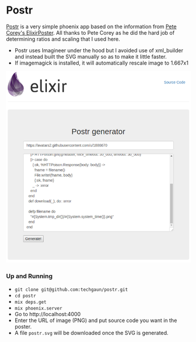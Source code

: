 # Postr

[Postr](http://postr.techgaun.com/) is a very simple phoenix app based on the information from [Pete Corey's ElixirPoster](http://www.east5th.co/blog/2017/02/13/build-your-own-code-poster-with-elixir).
All thanks to Pete Corey as he did the hard job of determining ratios and scaling that I used here.

- Postr uses Imagineer under the hood but I avoided use of xml_builder and instead built the SVG manually so as to make it little faster.
- If imagemagick is installed, it will automatically rescale image to 1.667x1

![Postr](images/postr.png)


### Up and Running

- `git clone git@github.com:techgaun/postr.git`
- `cd postr`
- `mix deps.get`
- `mix phoenix.server`
- Go to http://localhost:4000
- Enter the URL of image (PNG) and put source code you want in the poster.
- A file `postr.svg` will be downloaded once the SVG is generated.
